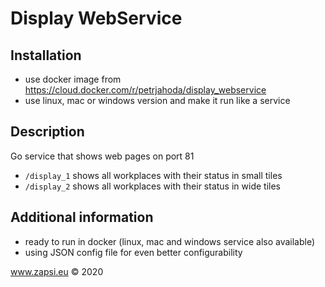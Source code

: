 # Display WebService


## Installation
* use docker image from https://cloud.docker.com/r/petrjahoda/display_webservice
* use linux, mac or windows version and make it run like a service

## Description
Go service that shows web pages on port 81
* `/display_1` shows all workplaces with their status in small tiles
* `/display_2` shows all workplaces with their status in wide tiles

## Additional information
* ready to run in docker (linux, mac and windows service also available)
* using JSON config file for even better configurability

    
www.zapsi.eu © 2020
